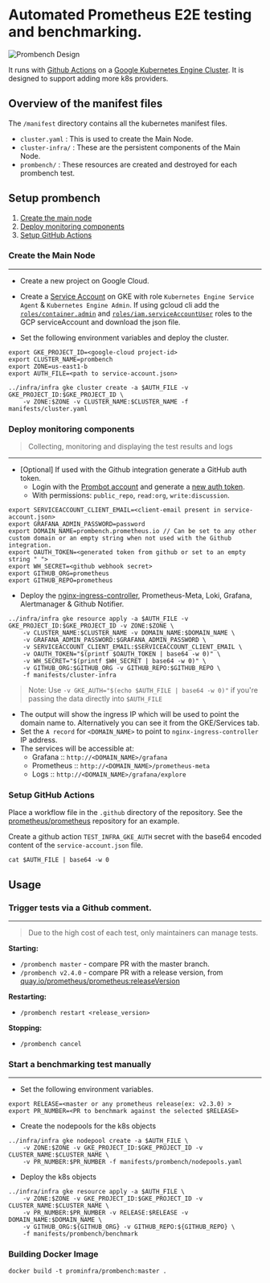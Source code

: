 # Automated Prometheus E2E testing and benchmarking.

![Prombench Design](design.svg)

It runs with [Github Actions](https://github.com/features/actions) on a [Google Kubernetes Engine Cluster](https://cloud.google.com/kubernetes-engine/).
It is designed to support adding more k8s providers.

## Overview of the manifest files

The `/manifest` directory contains all the kubernetes manifest files.

- `cluster.yaml` : This is used to create the Main Node.
- `cluster-infra/` : These are the persistent components of the Main Node.
- `prombench/` : These resources are created and destroyed for each prombench test.

## Setup prombench

1. [Create the main node](#create-the-main-node)
2. [Deploy monitoring components](#deploy-monitoring-components)
3. [Setup GitHub Actions](#setup-github-actions)

### Create the Main Node

---

- Create a new project on Google Cloud.
- Create a [Service Account](https://cloud.google.com/iam/docs/creating-managing-service-accounts) on GKE with role `Kubernetes Engine Service Agent` & `Kubernetes Engine Admin`. If using gcloud cli add the [`roles/container.admin`](https://cloud.google.com/kubernetes-engine/docs/how-to/iam#kubernetes-engine-roles) and [`roles/iam.serviceAccountUser`](https://cloud.google.com/kubernetes-engine/docs/how-to/iam#service_account_user) roles to the GCP serviceAccount and download the json file.

- Set the following environment variables and deploy the cluster.

```
export GKE_PROJECT_ID=<google-cloud project-id>
export CLUSTER_NAME=prombench
export ZONE=us-east1-b
export AUTH_FILE=<path to service-account.json>

../infra/infra gke cluster create -a $AUTH_FILE -v GKE_PROJECT_ID:$GKE_PROJECT_ID \
    -v ZONE:$ZONE -v CLUSTER_NAME:$CLUSTER_NAME -f manifests/cluster.yaml
```

### Deploy monitoring components

> Collecting, monitoring and displaying the test results and logs

---

- [Optional] If used with the Github integration generate a GitHub auth token.
  - Login with the [Prombot account](https://github.com/prombot) and generate a [new auth token](https://github.com/settings/tokens).
  - With permissions: `public_repo`, `read:org`, `write:discussion`.

```
export SERVICEACCOUNT_CLIENT_EMAIL=<client-email present in service-account.json>
export GRAFANA_ADMIN_PASSWORD=password
export DOMAIN_NAME=prombench.prometheus.io // Can be set to any other custom domain or an empty string when not used with the Github integration.
export OAUTH_TOKEN=<generated token from github or set to an empty string " ">
export WH_SECRET=<github webhook secret>
export GITHUB_ORG=prometheus
export GITHUB_REPO=prometheus
```

- Deploy the [nginx-ingress-controller](https://github.com/kubernetes/ingress-nginx), Prometheus-Meta, Loki, Grafana, Alertmanager & Github Notifier.

```
../infra/infra gke resource apply -a $AUTH_FILE -v GKE_PROJECT_ID:$GKE_PROJECT_ID -v ZONE:$ZONE \
    -v CLUSTER_NAME:$CLUSTER_NAME -v DOMAIN_NAME:$DOMAIN_NAME \
    -v GRAFANA_ADMIN_PASSWORD:$GRAFANA_ADMIN_PASSWORD \
    -v SERVICEACCOUNT_CLIENT_EMAIL:$SERVICEACCOUNT_CLIENT_EMAIL \
    -v OAUTH_TOKEN="$(printf $OAUTH_TOKEN | base64 -w 0)" \
    -v WH_SECRET="$(printf $WH_SECRET | base64 -w 0)" \
    -v GITHUB_ORG:$GITHUB_ORG -v GITHUB_REPO:$GITHUB_REPO \
    -f manifests/cluster-infra
```

> Note: Use `-v GKE_AUTH="$(echo $AUTH_FILE | base64 -w 0)"` if you're passing the data directly into `$AUTH_FILE`

- The output will show the ingress IP which will be used to point the domain name to. Alternatively you can see it from the GKE/Services tab.
- Set the `A record` for `<DOMAIN_NAME>` to point to `nginx-ingress-controller` IP address.
- The services will be accessible at:
  - Grafana :: `http://<DOMAIN_NAME>/grafana`
  - Prometheus :: `http://<DOMAIN_NAME>/prometheus-meta`
  - Logs :: `http://<DOMAIN_NAME>/grafana/explore`

### Setup GitHub Actions

Place a workflow file in the `.github` directory of the repository.
See the [prometheus/prometheus](https://github.com/prometheus/prometheus) repository for an example.

Create a github action `TEST_INFRA_GKE_AUTH` secret with the base64 encoded content of the `service-account.json` file.

```
cat $AUTH_FILE | base64 -w 0
```

## Usage

### Trigger tests via a Github comment.
<!-- If you change the heading, also change the anchor in the comment monitor config map. -->

---

> Due to the high cost of each test, only maintainers can manage tests.

**Starting:**

- `/prombench master` - compare PR with the master branch.
- `/prombench v2.4.0` - compare PR with a release version, from [quay.io/prometheus/prometheus:releaseVersion](https://quay.io/prometheus/prometheus:releaseVersion)

**Restarting:**

- `/prombench restart <release_version>`

**Stopping:**

- `/prombench cancel`

### Start a benchmarking test manually

---

- Set the following environment variables.

```
export RELEASE=<master or any prometheus release(ex: v2.3.0) >
export PR_NUMBER=<PR to benchmark against the selected $RELEASE>
```

- Create the nodepools for the k8s objects

```
../infra/infra gke nodepool create -a $AUTH_FILE \
    -v ZONE:$ZONE -v GKE_PROJECT_ID:$GKE_PROJECT_ID -v CLUSTER_NAME:$CLUSTER_NAME \
    -v PR_NUMBER:$PR_NUMBER -f manifests/prombench/nodepools.yaml
```

- Deploy the k8s objects

```
../infra/infra gke resource apply -a $AUTH_FILE \
    -v ZONE:$ZONE -v GKE_PROJECT_ID:$GKE_PROJECT_ID -v CLUSTER_NAME:$CLUSTER_NAME \
    -v PR_NUMBER:$PR_NUMBER -v RELEASE:$RELEASE -v DOMAIN_NAME:$DOMAIN_NAME \
    -v GITHUB_ORG:${GITHUB_ORG} -v GITHUB_REPO:${GITHUB_REPO} \
    -f manifests/prombench/benchmark
```

### Building Docker Image

```
docker build -t prominfra/prombench:master .
```
